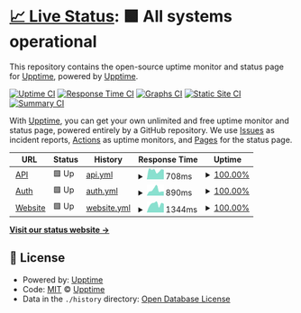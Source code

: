 # [📈 Live Status](https://demo.upptime.js.org): <!--live status--> **🟩 All systems operational**

This repository contains the open-source uptime monitor and status page for [Upptime](https://upptime.js.org), powered by [Upptime](https://github.com/upptime/upptime).

[![Uptime CI](https://github.com/greencent/upptime/workflows/Uptime%20CI/badge.svg)](https://github.com/greencent/upptime/actions?query=workflow%3A%22Uptime+CI%22)
[![Response Time CI](https://github.com/greencent/upptime/workflows/Response%20Time%20CI/badge.svg)](https://github.com/greencent/upptime/actions?query=workflow%3A%22Response+Time+CI%22)
[![Graphs CI](https://github.com/greencent/upptime/workflows/Graphs%20CI/badge.svg)](https://github.com/greencent/upptime/actions?query=workflow%3A%22Graphs+CI%22)
[![Static Site CI](https://github.com/greencent/upptime/workflows/Static%20Site%20CI/badge.svg)](https://github.com/greencent/upptime/actions?query=workflow%3A%22Static+Site+CI%22)
[![Summary CI](https://github.com/greencent/upptime/workflows/Summary%20CI/badge.svg)](https://github.com/greencent/upptime/actions?query=workflow%3A%22Summary+CI%22)

With [Upptime](https://upptime.js.org), you can get your own unlimited and free uptime monitor and status page, powered entirely by a GitHub repository. We use [Issues](https://github.com/upptime/upptime/issues) as incident reports, [Actions](https://github.com/greencent/upptime/actions) as uptime monitors, and [Pages](https://demo.upptime.js.org) for the status page.

<!--start: status pages-->
<!-- This summary is generated by Upptime (https://github.com/upptime/upptime) -->
<!-- Do not edit this manually, your changes will be overwritten -->
<!-- prettier-ignore -->
| URL | Status | History | Response Time | Uptime |
| --- | ------ | ------- | ------------- | ------ |
| <img alt="" src="https://icons.duckduckgo.com/ip3/api.greencent.io.ico" height="13"> [API](https://api.greencent.io) | 🟩 Up | [api.yml](https://github.com/greencent/upptime/commits/HEAD/history/api.yml) | <details><summary><img alt="Response time graph" src="./graphs/api/response-time-week.png" height="20"> 708ms</summary><br><a href="https://greencent.github.io/upptime/history/api"><img alt="Response time 917" src="https://img.shields.io/endpoint?url=https%3A%2F%2Fraw.githubusercontent.com%2Fgreencent%2Fupptime%2FHEAD%2Fapi%2Fapi%2Fresponse-time.json"></a><br><a href="https://greencent.github.io/upptime/history/api"><img alt="24-hour response time 838" src="https://img.shields.io/endpoint?url=https%3A%2F%2Fraw.githubusercontent.com%2Fgreencent%2Fupptime%2FHEAD%2Fapi%2Fapi%2Fresponse-time-day.json"></a><br><a href="https://greencent.github.io/upptime/history/api"><img alt="7-day response time 708" src="https://img.shields.io/endpoint?url=https%3A%2F%2Fraw.githubusercontent.com%2Fgreencent%2Fupptime%2FHEAD%2Fapi%2Fapi%2Fresponse-time-week.json"></a><br><a href="https://greencent.github.io/upptime/history/api"><img alt="30-day response time 917" src="https://img.shields.io/endpoint?url=https%3A%2F%2Fraw.githubusercontent.com%2Fgreencent%2Fupptime%2FHEAD%2Fapi%2Fapi%2Fresponse-time-month.json"></a><br><a href="https://greencent.github.io/upptime/history/api"><img alt="1-year response time 917" src="https://img.shields.io/endpoint?url=https%3A%2F%2Fraw.githubusercontent.com%2Fgreencent%2Fupptime%2FHEAD%2Fapi%2Fapi%2Fresponse-time-year.json"></a></details> | <details><summary><a href="https://greencent.github.io/upptime/history/api">100.00%</a></summary><a href="https://greencent.github.io/upptime/history/api"><img alt="All-time uptime 99.95%" src="https://img.shields.io/endpoint?url=https%3A%2F%2Fraw.githubusercontent.com%2Fgreencent%2Fupptime%2FHEAD%2Fapi%2Fapi%2Fuptime.json"></a><br><a href="https://greencent.github.io/upptime/history/api"><img alt="24-hour uptime 100.00%" src="https://img.shields.io/endpoint?url=https%3A%2F%2Fraw.githubusercontent.com%2Fgreencent%2Fupptime%2FHEAD%2Fapi%2Fapi%2Fuptime-day.json"></a><br><a href="https://greencent.github.io/upptime/history/api"><img alt="7-day uptime 100.00%" src="https://img.shields.io/endpoint?url=https%3A%2F%2Fraw.githubusercontent.com%2Fgreencent%2Fupptime%2FHEAD%2Fapi%2Fapi%2Fuptime-week.json"></a><br><a href="https://greencent.github.io/upptime/history/api"><img alt="30-day uptime 99.95%" src="https://img.shields.io/endpoint?url=https%3A%2F%2Fraw.githubusercontent.com%2Fgreencent%2Fupptime%2FHEAD%2Fapi%2Fapi%2Fuptime-month.json"></a><br><a href="https://greencent.github.io/upptime/history/api"><img alt="1-year uptime 99.95%" src="https://img.shields.io/endpoint?url=https%3A%2F%2Fraw.githubusercontent.com%2Fgreencent%2Fupptime%2FHEAD%2Fapi%2Fapi%2Fuptime-year.json"></a></details>
| <img alt="" src="https://icons.duckduckgo.com/ip3/auth.greencent.io.ico" height="13"> [Auth](https://auth.greencent.io) | 🟩 Up | [auth.yml](https://github.com/greencent/upptime/commits/HEAD/history/auth.yml) | <details><summary><img alt="Response time graph" src="./graphs/auth/response-time-week.png" height="20"> 890ms</summary><br><a href="https://greencent.github.io/upptime/history/auth"><img alt="Response time 837" src="https://img.shields.io/endpoint?url=https%3A%2F%2Fraw.githubusercontent.com%2Fgreencent%2Fupptime%2FHEAD%2Fapi%2Fauth%2Fresponse-time.json"></a><br><a href="https://greencent.github.io/upptime/history/auth"><img alt="24-hour response time 742" src="https://img.shields.io/endpoint?url=https%3A%2F%2Fraw.githubusercontent.com%2Fgreencent%2Fupptime%2FHEAD%2Fapi%2Fauth%2Fresponse-time-day.json"></a><br><a href="https://greencent.github.io/upptime/history/auth"><img alt="7-day response time 890" src="https://img.shields.io/endpoint?url=https%3A%2F%2Fraw.githubusercontent.com%2Fgreencent%2Fupptime%2FHEAD%2Fapi%2Fauth%2Fresponse-time-week.json"></a><br><a href="https://greencent.github.io/upptime/history/auth"><img alt="30-day response time 837" src="https://img.shields.io/endpoint?url=https%3A%2F%2Fraw.githubusercontent.com%2Fgreencent%2Fupptime%2FHEAD%2Fapi%2Fauth%2Fresponse-time-month.json"></a><br><a href="https://greencent.github.io/upptime/history/auth"><img alt="1-year response time 837" src="https://img.shields.io/endpoint?url=https%3A%2F%2Fraw.githubusercontent.com%2Fgreencent%2Fupptime%2FHEAD%2Fapi%2Fauth%2Fresponse-time-year.json"></a></details> | <details><summary><a href="https://greencent.github.io/upptime/history/auth">100.00%</a></summary><a href="https://greencent.github.io/upptime/history/auth"><img alt="All-time uptime 100.00%" src="https://img.shields.io/endpoint?url=https%3A%2F%2Fraw.githubusercontent.com%2Fgreencent%2Fupptime%2FHEAD%2Fapi%2Fauth%2Fuptime.json"></a><br><a href="https://greencent.github.io/upptime/history/auth"><img alt="24-hour uptime 100.00%" src="https://img.shields.io/endpoint?url=https%3A%2F%2Fraw.githubusercontent.com%2Fgreencent%2Fupptime%2FHEAD%2Fapi%2Fauth%2Fuptime-day.json"></a><br><a href="https://greencent.github.io/upptime/history/auth"><img alt="7-day uptime 100.00%" src="https://img.shields.io/endpoint?url=https%3A%2F%2Fraw.githubusercontent.com%2Fgreencent%2Fupptime%2FHEAD%2Fapi%2Fauth%2Fuptime-week.json"></a><br><a href="https://greencent.github.io/upptime/history/auth"><img alt="30-day uptime 100.00%" src="https://img.shields.io/endpoint?url=https%3A%2F%2Fraw.githubusercontent.com%2Fgreencent%2Fupptime%2FHEAD%2Fapi%2Fauth%2Fuptime-month.json"></a><br><a href="https://greencent.github.io/upptime/history/auth"><img alt="1-year uptime 100.00%" src="https://img.shields.io/endpoint?url=https%3A%2F%2Fraw.githubusercontent.com%2Fgreencent%2Fupptime%2FHEAD%2Fapi%2Fauth%2Fuptime-year.json"></a></details>
| <img alt="" src="https://icons.duckduckgo.com/ip3/greencent.io.ico" height="13"> [Website](https://greencent.io) | 🟩 Up | [website.yml](https://github.com/greencent/upptime/commits/HEAD/history/website.yml) | <details><summary><img alt="Response time graph" src="./graphs/website/response-time-week.png" height="20"> 1344ms</summary><br><a href="https://greencent.github.io/upptime/history/website"><img alt="Response time 1370" src="https://img.shields.io/endpoint?url=https%3A%2F%2Fraw.githubusercontent.com%2Fgreencent%2Fupptime%2FHEAD%2Fapi%2Fwebsite%2Fresponse-time.json"></a><br><a href="https://greencent.github.io/upptime/history/website"><img alt="24-hour response time 1045" src="https://img.shields.io/endpoint?url=https%3A%2F%2Fraw.githubusercontent.com%2Fgreencent%2Fupptime%2FHEAD%2Fapi%2Fwebsite%2Fresponse-time-day.json"></a><br><a href="https://greencent.github.io/upptime/history/website"><img alt="7-day response time 1344" src="https://img.shields.io/endpoint?url=https%3A%2F%2Fraw.githubusercontent.com%2Fgreencent%2Fupptime%2FHEAD%2Fapi%2Fwebsite%2Fresponse-time-week.json"></a><br><a href="https://greencent.github.io/upptime/history/website"><img alt="30-day response time 1370" src="https://img.shields.io/endpoint?url=https%3A%2F%2Fraw.githubusercontent.com%2Fgreencent%2Fupptime%2FHEAD%2Fapi%2Fwebsite%2Fresponse-time-month.json"></a><br><a href="https://greencent.github.io/upptime/history/website"><img alt="1-year response time 1370" src="https://img.shields.io/endpoint?url=https%3A%2F%2Fraw.githubusercontent.com%2Fgreencent%2Fupptime%2FHEAD%2Fapi%2Fwebsite%2Fresponse-time-year.json"></a></details> | <details><summary><a href="https://greencent.github.io/upptime/history/website">100.00%</a></summary><a href="https://greencent.github.io/upptime/history/website"><img alt="All-time uptime 100.00%" src="https://img.shields.io/endpoint?url=https%3A%2F%2Fraw.githubusercontent.com%2Fgreencent%2Fupptime%2FHEAD%2Fapi%2Fwebsite%2Fuptime.json"></a><br><a href="https://greencent.github.io/upptime/history/website"><img alt="24-hour uptime 100.00%" src="https://img.shields.io/endpoint?url=https%3A%2F%2Fraw.githubusercontent.com%2Fgreencent%2Fupptime%2FHEAD%2Fapi%2Fwebsite%2Fuptime-day.json"></a><br><a href="https://greencent.github.io/upptime/history/website"><img alt="7-day uptime 100.00%" src="https://img.shields.io/endpoint?url=https%3A%2F%2Fraw.githubusercontent.com%2Fgreencent%2Fupptime%2FHEAD%2Fapi%2Fwebsite%2Fuptime-week.json"></a><br><a href="https://greencent.github.io/upptime/history/website"><img alt="30-day uptime 100.00%" src="https://img.shields.io/endpoint?url=https%3A%2F%2Fraw.githubusercontent.com%2Fgreencent%2Fupptime%2FHEAD%2Fapi%2Fwebsite%2Fuptime-month.json"></a><br><a href="https://greencent.github.io/upptime/history/website"><img alt="1-year uptime 100.00%" src="https://img.shields.io/endpoint?url=https%3A%2F%2Fraw.githubusercontent.com%2Fgreencent%2Fupptime%2FHEAD%2Fapi%2Fwebsite%2Fuptime-year.json"></a></details>

<!--end: status pages-->

[**Visit our status website →**](https://demo.upptime.js.org)

## 📄 License

- Powered by: [Upptime](https://github.com/upptime/upptime)
- Code: [MIT](./LICENSE) © [Upptime](https://upptime.js.org)
- Data in the `./history` directory: [Open Database License](https://opendatacommons.org/licenses/odbl/1-0/)
